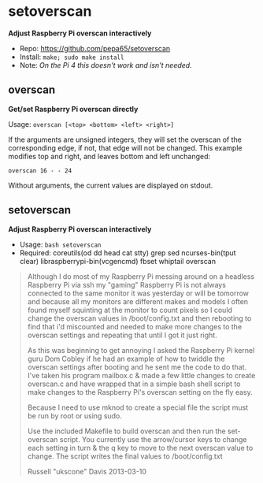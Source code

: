 # setoverscan
**Adjust Raspberry Pi overscan interactively**

* Repo: https://github.com/pepa65/setoverscan
* Install: `make; sudo make install`
* Note: _On the Pi 4 this doesn't work and isn't needed._

## overscan
**Get/set Raspberry Pi overscan directly**

Usage: `overscan [<top> <bottom> <left> <right>]`

If the arguments are unsigned integers, they will set the overscan of
the corresponding edge, if not, that edge will not be changed.
This example modifies top and right, and leaves bottom and left unchanged:

`overscan 16 - - 24`

Without arguments, the current values are displayed on stdout.

## setoverscan
**Adjust Raspberry Pi overscan interactively**

* Usage: `bash setoverscan`
* Required: coreutils(od dd head cat stty) grep sed ncurses-bin(tput clear)
libraspberrypi-bin(vcgencmd) fbset whiptail overscan

> Although I do most of my Raspberry Pi messing around on a headless Raspberry
Pi via ssh my "gaming" Raspberry Pi is not always connected to the same
monitor it was yesterday or will be tomorrow and because all my monitors are
different makes and models I often found myself squinting at the monitor to
count pixels so I could change the overscan values in /boot/config.txt and
then rebooting to find that i'd miscounted and needed to make more changes to
the overscan settings and repeating that until I got it just right.
>
> As this was beginning to get annoying I asked the Raspberry Pi kernel guru
Dom Cobley if he had an example of how to twiddle the overscan settings after
booting and he sent me the code to do that. I've taken his program mailbox.c
& made a few little changes to create overscan.c and have wrapped that in a
simple bash shell script to make changes to the Raspberry Pi's overscan
setting on the fly easy.
>
> Because I need to use mknod to create a special file the script must be run
by root or using sudo.
>
> Use the included Makefile to build overscan and then run the set-overscan
script. You currently use the arrow/cursor keys to change each setting in
turn & the q key to move to the next overscan value to change. The script
writes the final values to /boot/config.txt
>
> Russell "ukscone" Davis 2013-03-10
